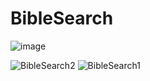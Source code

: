 # BibleSearch


![image](https://github.com/Lucas-Jacobsen/BibleSearch/assets/97192501/aa11104e-00b9-41fd-9a82-d71031ebb9d7)

![BibleSearch2](https://github.com/Lucas-Jacobsen/BibleSearch/assets/97192501/d7d0c5f1-21ee-4d68-a0ce-959d5acd6dea)
![BibleSearch1](https://github.com/Lucas-Jacobsen/BibleSearch/assets/97192501/b725d2bc-21c7-42d4-af8e-fde42b738ca4)
